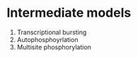 # Intermediate models

1. Transcriptional bursting
2. Autophosphoyrlation
3. Multisite phosphorylation

